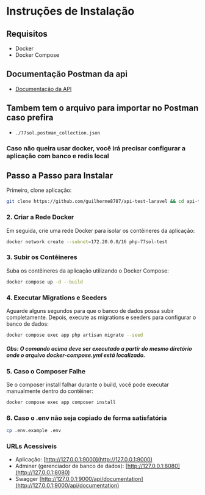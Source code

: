 # Instruções de Instalação

## Requisitos
- Docker
- Docker Compose

## Documentação Postman da api

- [Documentação da API](https://documenter.getpostman.com/view/14359832/2sAXxJgu2b)

## Tambem tem o arquivo para importar no Postman caso prefira

- `./77sol.postman_collection.json`

### Caso não queira usar docker, você irá precisar configurar a aplicação com banco e redis local

## Passo a Passo para Instalar

Primeiro, clone aplicação:

```bash
git clone https://github.com/guilherme8787/api-test-laravel && cd api-test-laravel
```

### 2. Criar a Rede Docker

Em seguida, crie uma rede Docker para isolar os contêineres da aplicação:

```bash
docker network create --subnet=172.20.0.0/16 php-77sol-test
```

### 3. Subir os Contêineres

Suba os contêineres da aplicação utilizando o Docker Compose:

```bash
docker compose up -d --build
```

### 4. Executar Migrations e Seeders

Aguarde alguns segundos para que o banco de dados possa subir completamente. Depois, execute as migrations e seeders para configurar o banco de dados:

```bash
docker compose exec app php artisan migrate --seed
```

##### Obs: O comando acima deve ser executado a partir do mesmo diretório onde o arquivo docker-compose.yml está localizado.

### 5. Caso o Composer Falhe

Se o composer install falhar durante o build, você pode executar manualmente dentro do contêiner:

```bash
docker compose exec app composer install
```

### 6. Caso o .env não seja copiado de forma satisfatória

```bash
cp .env.example .env
```

### URLs Acessíveis

- Aplicação: [http://127.0.0.1:9000](http://127.0.0.1:9000)
- Adminer (gerenciador de banco de dados): [http://127.0.0.1:8080](http://127.0.0.1:8080)
- Swagger [http://127.0.0.1:9000/api/documentation](http://127.0.0.1:9000/api/documentation)
